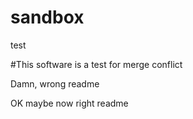 # sandbox

test 

#This software is a test for merge conflict

Damn, wrong readme

OK maybe now right readme